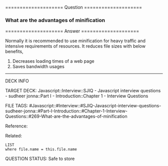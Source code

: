 ==================== Question ====================  

### What are the advantages of minification  

==================== Answer ====================  

Normally it is recommended to use minification for heavy traffic and intensive
requirements of resources. It reduces file sizes with below benefits,

1. Decreases loading times of a web page
2. Saves bandwidth usages

---

DECK INFO

TARGET DECK: Javascript::Interview::SJIQ - Javascript interview questions -
sudheer jonna::Part I - Introduction::Chapter 1 - Interview Questions

FILE TAGS:
#Javascript::#Interview::#SJIQ-Javascript-interview-questions-sudheer-jonna::#Part-I-Introduction::#Chapter-1-Interview-Questions::#269-What-are-the-advantages-of-minification

Reference:

Related:

```dataview
LIST
where file.name = this.file.name
```

QUESTION STATUS: Safe to store
